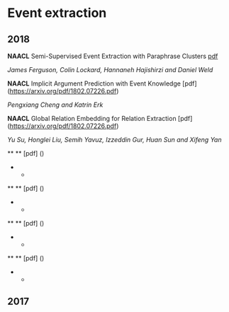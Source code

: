 # Event extraction

## 2018

**NAACL** Semi-Supervised Event Extraction with Paraphrase Clusters [pdf](http://aclweb.org/anthology/N18-2058)

*James Ferguson, Colin Lockard, Hannaneh Hajishirzi and Daniel Weld*

**NAACL** Implicit Argument Prediction with Event Knowledge [pdf] (https://arxiv.org/pdf/1802.07226.pdf)

*Pengxiang Cheng and Katrin Erk*

**NAACL** Global Relation Embedding for Relation Extraction [pdf] (https://arxiv.org/pdf/1802.07226.pdf)

*Yu Su, Honglei Liu, Semih Yavuz, Izzeddin Gur, Huan Sun and Xifeng Yan*


** ** [pdf] ()

*  *



** ** [pdf] ()

*  *




** ** [pdf] ()

*  *




** ** [pdf] ()

*  *


## 2017

